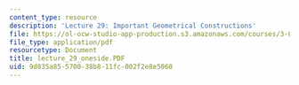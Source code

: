 ```yaml
---
content_type: resource
description: 'Lecture 29: Important Geometrical Constructions'
file: https://ol-ocw-studio-app-production.s3.amazonaws.com/courses/3-00-thermodynamics-of-materials-fall-2002/9d835a85570038b811fc002f2e8e5060_lecture_29_oneside.PDF
file_type: application/pdf
resourcetype: Document
title: lecture_29_oneside.PDF
uid: 9d835a85-5700-38b8-11fc-002f2e8e5060
---
```

